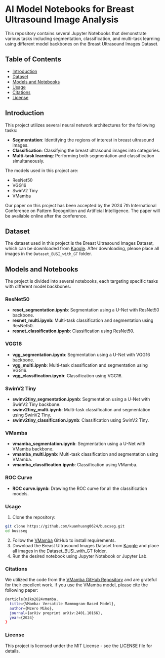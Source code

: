 # AI Model Notebooks for Breast Ultrasound Image Analysis

This repository contains several Jupyter Notebooks that demonstrate various tasks including segmentation, classification, and multi-task learning using different model backbones on the Breast Ultrasound Images Dataset.

## Table of Contents
- [Introduction](#introduction)
- [Dataset](#dataset)
- [Models and Notebooks](#models-and-notebooks)
- [Usage](#usage)
- [Citations](#citations)
- [License](#license)

## Introduction
This project utilizes several neural network architectures for the following tasks:
- **Segmentation**: Identifying the regions of interest in breast ultrasound images.
- **Classification**: Classifying the breast ultrasound images into categories.
- **Multi-task learning**: Performing both segmentation and classification simultaneously.

The models used in this project are:
- ResNet50
- VGG16
- SwinV2 Tiny
- VMamba

Our paper on this project has been accepted by the 2024 7th International Conference on Pattern Recognition and Artificial Intelligence. The paper will be available online after the conference.

## Dataset
The dataset used in this project is the Breast Ultrasound Images Dataset, which can be downloaded from [Kaggle](https://www.kaggle.com/datasets/aryashah2k/breast-ultrasound-images-dataset). After downloading, please place all images in the `Dataset_BUSI_with_GT` folder.

## Models and Notebooks
The project is divided into several notebooks, each targeting specific tasks with different model backbones:

### ResNet50
- **reset_segmentation.ipynb**: Segmentation using a U-Net with ResNet50 backbone.
- **resnet_multi.ipynb**: Multi-task classification and segmentation using ResNet50.
- **resnet_classification.ipynb**: Classification using ResNet50.

### VGG16
- **vgg_segmentation.ipynb**: Segmentation using a U-Net with VGG16 
backbone.
- **vgg_multi.ipynb**: Multi-task classification and segmentation using 
VGG16.
- **vgg_classification.ipynb**: Classification using VGG16.

### SwinV2 Tiny
- **swinv2tiny_segmentation.ipynb**: Segmentation using a U-Net with SwinV2 Tiny backbone.
- **swinv2tiny_multi.ipynb**: Multi-task classification and segmentation using SwinV2 Tiny.
- **swinv2tiny_classification.ipynb**: Classification using SwinV2 Tiny.

### VMamba
- **vmamba_segmentation.ipynb**: Segmentation using a U-Net with VMamba backbone.
- **vmamba_multi.ipynb**: Multi-task classification and segmentation using VMamba.
- **vmamba_classification.ipynb**: Classification using VMamba.

### ROC Curve
- **ROC curve.ipynb**: Drawing the ROC curve for all the classification models.

[//]: # (## Requirements)

[//]: # (To run these notebooks, you need to install the following dependencies:)

[//]: # ()
[//]: # (```bash)

[//]: # (pip install -r requirements.txt)

### Usage

1. Clone the repository:
```bash
git clone https://github.com/kuanhuang0624/buscseg.git
cd buscseg
```

2. Follow the [VMamba](https://github.com/MzeroMiko/VMamba) GitHub to install requirements.
3. Download the Breast Ultrasound Images Dataset from [Kaggle](https://www.kaggle.com/datasets/aryashah2k/breast-ultrasound-images-dataset) and place all images in the Dataset_BUSI_with_GT folder.
4. Run the desired notebook using Jupyter Notebook or Jupyter Lab.

### Citations

We utilized the code from the [VMamba GitHub Repository](https://github.com/MzeroMiko/VMamba) and are grateful for their excellent work.
If you use the VMamba model, please cite the following paper:

```bash
@article{miko2024vmamba,
  title={VMamba: Versatile Mammogram-Based Model},
  author={Mzero Miko},
  journal={arXiv preprint arXiv:2401.10166},
  year={2024}
}
```

### License
This project is licensed under the MIT License - see the LICENSE file for details.
